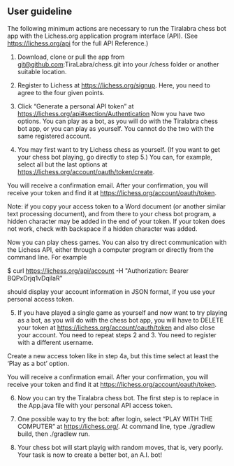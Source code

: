 ## User guideline

The following minimum actions are necessary to run the Tiralabra chess bot app with the Lichess.org application program interface (API). (See https://lichess.org/api for the full API Reference.)

1. Download, clone or pull the app from git@github.com:TiraLabra/chess.git into your /chess folder or another suitable location.
2. Register to Lichess at https://lichess.org/signup. Here, you need to agree to the four given points.
3. Click “Generate a personal API token” at https://lichess.org/api#section/Authentication
Now you have two options. You can play as a bot, as you will do with the Tiralabra chess bot app, or you can play as yourself. You cannot do the two with the same registered account.

4. You may first want to try Lichess chess as yourself. (If you want to get your chess bot playing, go directly to step 5.) You can, for example, select all but the last options at https://lichess.org/account/oauth/token/create.

You will receive a confirmation email. After your confirmation, you will receive your token and find it at https://lichess.org/account/oauth/token.

Note: if you copy your access token to a Word document (or another similar text processing document), and from there to your chess bot program, a hidden character may be added in the end of your token. If your token does not work, check with backspace if a hidden character was added.

Now you can play chess games. You can also try direct communication with the Lichess API, either through a computer program or directly from the command line. For example

$ curl https://lichess.org/api/account -H "Authorization: Bearer BQPxDrjq1vDqilaR"

should display your account information in JSON format, if you use your personal access token.

5. If you have played a single game as yourself and now want to try playing as a bot, as you will do with the chess bot app, you will have to DELETE your token at https://lichess.org/account/oauth/token and also close your account. You need to repeat steps 2 and 3. You need to register with a different username.

Create a new access token like in step 4a, but this time select at least the ‘Play as a bot’ option.

You will receive a confirmation email. After your confirmation, you will receive your token and find it at https://lichess.org/account/oauth/token.

6. Now you can try the Tiralabra chess bot. The first step is to replace <INSERT TOKEN HERE> in the App.java file with your personal API access token.

7. One possible way to try the bot: after login, select “PLAY WITH THE COMPUTER” at https://lichess.org/. At command line, type ./gradlew build, then ./gradlew run.

8. Your chess bot will start playig with random moves, that is, very poorly. Your task is now to create a better bot, an A.I. bot!



